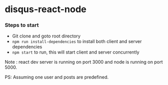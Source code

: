 # disqus-react-node

### Steps to start

* Git clone and goto root directory
* `npm run install-dependencies` to install both client and server dependencies
* `npm start` to run, this will start client and server concurrently

Note : react dev server is running on port 3000 and node is running on port 5000.

PS: Assuming one user and posts are predefined.